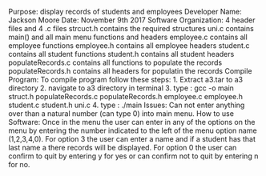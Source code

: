 Purpose: display records of students and employees
Developer Name: Jackson Moore
Date: November 9th 2017
Software Organization: 4 header files and 4 .c files
	strcuct.h contains the required structures
	uni.c contains main() and all main menu functions and headers
	employee.c contains all employee functions
	employee.h contains all employee headers
	student.c contains all student functions
	student.h contains all student headers
	populateRecords.c contains all functions to populate the records
	populateRecords.h contains all headers for populatin the records
Compile Program: To compile program follow these steps:
	1. Extract a3.tar to a3 directory
	2. navigate to a3 directory in terminal
	3. type : gcc -o main struct.h populateRecords.c populateRecords.h employee.c employee.h student.c student.h uni.c
	4. type : ./main 
Issues: Can not enter anything over than a natural number (can type 0) into main menu.
How to use Software: Once in the menu the user can enter in any of the options on the menu by entering the number 
	indicated to the left of the menu option name (1,2,3,4,0). For option 3 the user can enter a name and if 
	a student has that last name a there records will be displayed. For option 0 the user can confirm to quit
	by entering y for yes or can confirm not to quit by entering n for no.
